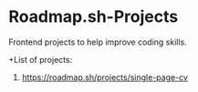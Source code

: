 # Roadmap.sh-Projects
Frontend projects to help improve coding skills.

+List of projects:

1. https://roadmap.sh/projects/single-page-cv 